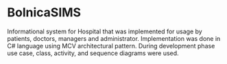 # BolnicaSIMS
Informational system for Hospital that was implemented for usage by patients, doctors, managers and administrator. Implementation was done in C# language using MCV architectural pattern. During development phase use case, class, activity, and sequence diagrams were used.
